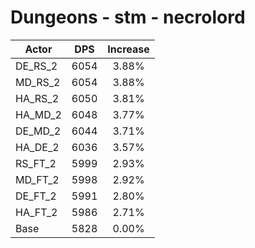 # Dungeons - stm - necrolord
| Actor | DPS | Increase |
|---|:---:|:---:|
|DE_RS_2|6054|3.88%|
|MD_RS_2|6054|3.88%|
|HA_RS_2|6050|3.81%|
|HA_MD_2|6048|3.77%|
|DE_MD_2|6044|3.71%|
|HA_DE_2|6036|3.57%|
|RS_FT_2|5999|2.93%|
|MD_FT_2|5998|2.92%|
|DE_FT_2|5991|2.80%|
|HA_FT_2|5986|2.71%|
|Base|5828|0.00%|
